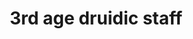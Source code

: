 ---
layout: item
title: 3rd age druidic staff
item-id: 23342
datatable: true
id: 23342
name: "3rd age druidic staff"
members: true
lowalch: 80000
highalch: 120000
examine: "A fabulously ancient gnarled staff as used by the druids of old."
monsters:
  - id: 8633
    name: "The Mimic"
    members: true
    combat_level: 186
    wiki_url: "https://oldschool.runescape.wiki/w/The_Mimic"
    drops:
      - quantity: "1"
        rarity: 0.00019069412662090009
        drop_requirements: null
---